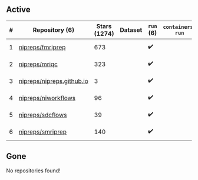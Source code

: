 ## Active
| # | Repository (6) | Stars (1274) | Dataset | `run` (6) | `containers-run` | Last Modified |
| --- | --- | --- | --- | --- | --- | --- |
| 1 | [nipreps/fmriprep](https://github.com/nipreps/fmriprep) | 673 |  | :heavy_check_mark: |  | 2025-05-23 14:54:43+00:00 |
| 2 | [nipreps/mriqc](https://github.com/nipreps/mriqc) | 323 |  | :heavy_check_mark: |  | 2025-05-26 20:09:24+00:00 |
| 3 | [nipreps/nipreps.github.io](https://github.com/nipreps/nipreps.github.io) | 3 |  | :heavy_check_mark: |  | 2025-05-28 04:18:38+00:00 |
| 4 | [nipreps/niworkflows](https://github.com/nipreps/niworkflows) | 96 |  | :heavy_check_mark: |  | 2025-05-26 08:45:56+00:00 |
| 5 | [nipreps/sdcflows](https://github.com/nipreps/sdcflows) | 39 |  | :heavy_check_mark: |  | 2025-05-15 16:35:44+00:00 |
| 6 | [nipreps/smriprep](https://github.com/nipreps/smriprep) | 140 |  | :heavy_check_mark: |  | 2025-06-05 18:26:00+00:00 |

## Gone
No repositories found!
